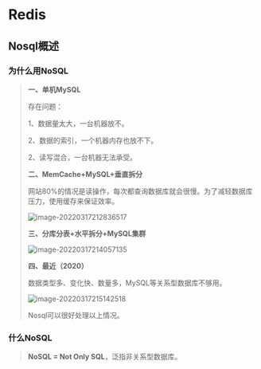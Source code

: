 # Redis

## Nosql概述

### 为什么用NoSQL

> **一、单机MySQL**
>
> 存在问题：
>
> 1、数据量太大，一台机器放不。
>
> 2、数据的索引，一个机器内存也放不下。
>
> 2、读写混合，一台机器无法承受。
>
> **二、MemCache+MySQL+垂直拆分**
>
> 网站80%的情况是读操作，每次都查询数据库就会很慢。为了减轻数据库压力，使用缓存来保证效率。
>
> ![image-20220317212836517](https://gitee.com/Lockheed_LEE/images/raw/master/img/image-20220317212836517.png)
>
> **三、分库分表+水平拆分+MySQL集群**
>
> ![image-20220317214057135](https://gitee.com/Lockheed_LEE/images/raw/master/img/image-20220317214057135.png)
>
> **四、最近（2020）**
>
> 数据类型多、变化快、数量多，MySQL等关系型数据库不够用。
>
> ![image-20220317215142518](https://gitee.com/Lockheed_LEE/images/raw/master/img/image-20220317215142518.png)
>
> Nosql可以很好处理以上情况。

### 什么NoSQL

> **NoSQL = Not Only SQL**，泛指非关系型数据库。
